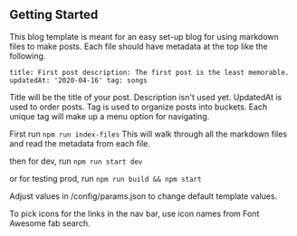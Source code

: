 ## Getting Started

This blog template is meant for an easy set-up blog for using markdown files to make posts.
Each file should have metadata at the top like the following.

`
title: First post
description: The first post is the least memorable.
updatedAt: '2020-04-16'
tag: songs
`

Title will be the title of your post.
Description isn't used yet.
UpdatedAt is used to order posts.
Tag is used to organize posts into buckets. Each unique tag will make up a menu option for navigating.

First run `npm run index-files`
This will walk through all the markdown files and read the metadata from each file.

then for dev, run `npm run start dev`

or for testing prod, run `npm run build && npm start`


Adjust values in /config/params.json to change default template values.

To pick icons for the links in the nav bar, use icon names from Font Awesome fab search.

